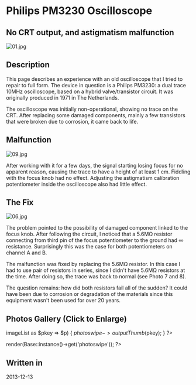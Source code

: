 # Philips PM3230 Oscilloscope
## No CRT output, and astigmatism malfunction

![01.jpg](/images/pm3230/01.jpg)

Description
-----------

This page describes an experience with an old oscilloscope that I tried to repair to full form. The device in question is a Philips PM3230: a dual trace 10MHz oscilloscope, based on a hybrid valve/transistor circuit. It was originally produced in 1971 in The Netherlands.

The oscilloscope was initially non-operational, showing no trace on the CRT. After replacing some damaged components, mainly a few transistors that were broken due to corrosion, it came back to life.

Malfunction
-----------

![09.jpg](/images/pm3230/09.jpg)

After working with it for a few days, the signal starting losing focus for no apparent reason, causing the trace to have a height of at least 1 cm. Fiddling with the focus knob had no effect. Adjusting the astigmatism calibration potentiometer inside the oscilloscope also had little effect.

The Fix
-------

![06.jpg](/images/pm3230/06.jpg)

The problem pointed to the possibility of damaged component linked to the focus knob. After following the circuit, I noticed that a 5.6MΩ resistor connecting from third pin of the focus potentiometer to the ground had ∞ resistance. Surprisingly this was the case for both potentiometers on channel A and B.

The malfunction was fixed by replacing the 5.6MΩ resistor. In this case I had to use pair of resistors in series, since I didn't have 5.6MΩ resistors at the time. After doing so, the trace was back to normal (see Photo 7 and 8).

The question remains: how did both resistors fail all of the sudden? It could have been due to corrosion or degradation of the materials since this equipment wasn't been used for over 20 years.

Photos Gallery (Click to Enlarge)
---------------------------------

imageList as $pkey => $p) { $photoswipe->outputThumb($pkey); } ?>

render(Base::instance()->get('photoswipe')); ?>

Written in
----------

2013-12-13